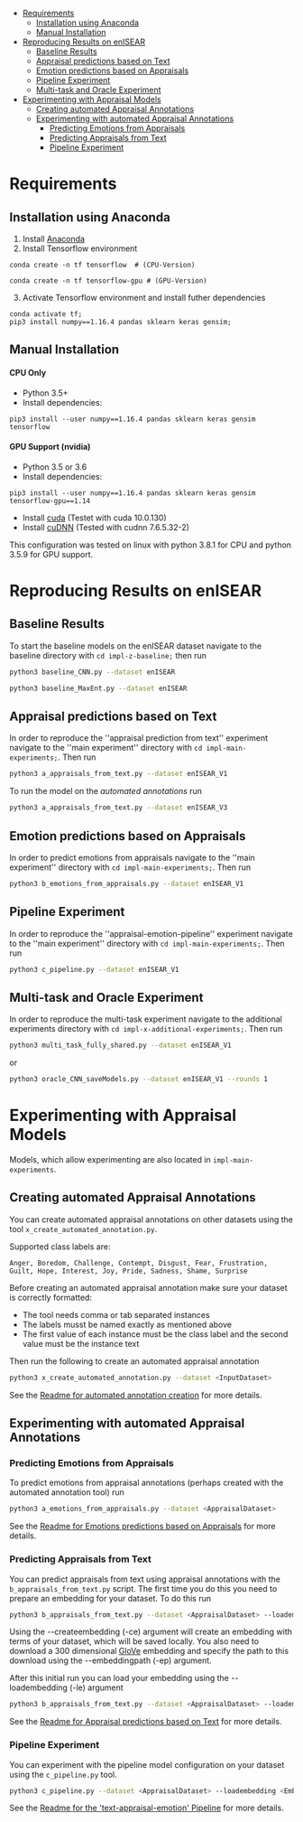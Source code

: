 - [Requirements](#requirements)
  * [Installation using Anaconda](#installation-using-anaconda)
  * [Manual Installation](#manual-installation)
- [Reproducing Results on enISEAR](#reproducing-results-on-enisear)
  * [Baseline Results](#baseline-results)
  * [Appraisal predictions based on Text](#appraisal-predictions-based-on-text)
  * [Emotion predictions based on Appraisals](#emotion-predictions-based-on-appraisals)
  * [Pipeline Experiment](#pipeline-experiment)
  * [Multi-task and Oracle Experiment](#multi-task-and-oracle-experiment)
- [Experimenting with Appraisal Models](#experimenting-with-appraisal-models)
  * [Creating automated Appraisal Annotations](#creating-automated-appraisal-annotations)
  * [Experimenting with automated Appraisal Annotations](#experimenting-with-automated-appraisal-annotations)
    + [Predicting Emotions from Appraisals](#predicting-emotions-from-appraisals)
    + [Predicting Appraisals from Text](#predicting-appraisals-from-text)
    + [Pipeline Experiment](#pipeline-experiment-1)

# Requirements

## Installation using Anaconda
1. Install [Anaconda](https://docs.anaconda.com/anaconda/install/)
2. Install Tensorflow environment

  ```
  conda create -n tf tensorflow  # (CPU-Version)
  ```

  ```
  conda create -n tf tensorflow-gpu # (GPU-Version)
  ```

3. Activate Tensorflow environment and install futher dependencies

  ```
  conda activate tf;
  pip3 install numpy==1.16.4 pandas sklearn keras gensim;
  ```

## Manual Installation

#### CPU Only
* Python 3.5+
* Install dependencies:
```
pip3 install --user numpy==1.16.4 pandas sklearn keras gensim tensorflow
```

#### GPU Support (nvidia)
* Python 3.5 or 3.6
* Install dependencies:
```
pip3 install --user numpy==1.16.4 pandas sklearn keras gensim tensorflow-gpu==1.14
```

* Install [cuda](https://developer.nvidia.com/cuda-downloads 'https://developer.nvidia.com/cuda-downloads') (Testet with cuda 10.0.130)
* Install [cuDNN](https://developer.nvidia.com/cudnn 'https://developer.nvidia.com/cudnn') (Tested with cudnn 7.6.5.32-2)

This configuration was tested on linux with python 3.8.1 for CPU and python 3.5.9 for GPU support.


# Reproducing Results on enISEAR

## Baseline Results
To start the baseline models on the enISEAR dataset navigate to the baseline directory with `cd impl-z-baseline;` then run
```bash
python3 baseline_CNN.py --dataset enISEAR
```
```bash
python3 baseline_MaxEnt.py --dataset enISEAR
```

## Appraisal predictions based on Text
In order to reproduce the ''appraisal prediction from text'' experiment navigate to the ''main experiment'' directory with `cd impl-main-experiments;`. Then run
```bash
python3 a_appraisals_from_text.py --dataset enISEAR_V1
```

To run the model on the *automated annotations* run
```bash
python3 a_appraisals_from_text.py --dataset enISEAR_V3
```

## Emotion predictions based on Appraisals
In order to predict emotions from appraisals navigate to the ''main experiment'' directory with `cd impl-main-experiments;`. Then run
```bash
python3 b_emotions_from_appraisals.py --dataset enISEAR_V1
```

## Pipeline Experiment
In order to reproduce the ''appraisal-emotion-pipeline'' experiment navigate to the ''main experiment'' directory with `cd impl-main-experiments;`. Then run
```bash
python3 c_pipeline.py --dataset enISEAR_V1
```

## Multi-task and Oracle Experiment
In order to reproduce the multi-task experiment navigate to the additional experiments directory with `cd impl-x-additional-experiments;`. Then run
```bash
python3 multi_task_fully_shared.py --dataset enISEAR_V1
```
or
```bash
python3 oracle_CNN_saveModels.py --dataset enISEAR_V1 --rounds 1
```


# Experimenting with Appraisal Models

Models, which allow experimenting are also located in ``impl-main-experiments``.

## Creating automated Appraisal Annotations
You can create automated appraisal annotations on other datasets using the tool
`x_create_automated_annotation.py`.

Supported class labels are:  
```
Anger, Boredom, Challenge, Contempt, Disgust, Fear, Frustration,
Guilt, Hope, Interest, Joy, Pride, Sadness, Shame, Surprise
```

Before creating an automated appraisal annotation make sure your dataset is correctly formatted:

* The tool needs comma or tab separated
instances
* The labels musst be named exactly as mentioned above
* The first value of each instance must be the class label and the second value must be the instance text

Then run the following to create an automated appraisal annotation
```bash
python3 x_create_automated_annotation.py --dataset <InputDataset>
```
See the [Readme for automated annotation creation](docs/AUTOMATED_ANNOTATION.md) for more details.


## Experimenting with automated Appraisal Annotations

### Predicting Emotions from Appraisals
To predict emotions from appraisal annotations
(perhaps created with the automated annotation tool) run
```bash
python3 a_emotions_from_appraisals.py --dataset <AppraisalDataset>
```
See the [Readme for Emotions predictions based on Appraisals](docs/PREDICTING_EMOTIONS.md) for more details.

### Predicting Appraisals from Text
You can predict appraisals from text using appraisal annotations with the
`b_appraisals_from_text.py` script. The first time you do this you need to
prepare an embedding for your dataset. To do this run
```bash
python3 b_appraisals_from_text.py --dataset <AppraisalDataset> --loadembedding <EmbeddingSaveFile.npy> --embeddingpath path/to/glove.300d.txt
```
Using the --createembedding (-ce) argument will create an embedding with terms of your dataset, which will be saved locally. You also need to download a 300 dimensional [GloVe](https://nlp.stanford.edu/projects/glove/) embedding
and specify the path to this download using the --embeddingpath (-ep) argument.

After this initial run you can load your embedding using the --loadembedding (-le) argument
```bash
python3 b_appraisals_from_text.py --dataset <AppraisalDataset> --loadembedding <EmbeddingSaveFile.npy>
```
See the [Readme for Appraisal predictions based on Text](docs/PREDICTING_APPRAISALS.md) for more details.

### Pipeline Experiment
You can experiment with the pipeline model configuration on your dataset using the
`c_pipeline.py` tool.
```bash
python3 c_pipeline.py --dataset <AppraisalDataset> --loadembedding <EmbeddingSaveFile.npy>
```
See the [Readme for the 'text-appraisal-emotion' Pipeline](docs/PIPELINE_EXPERIMENT.md) for more details.
